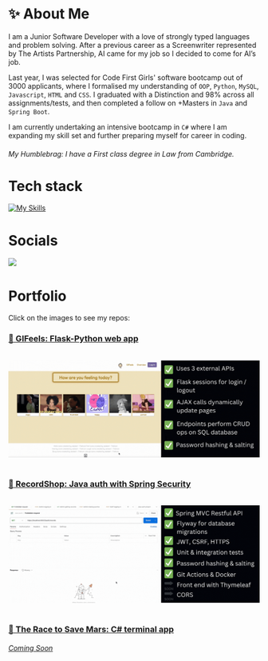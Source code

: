 # ✨ About Me

I am a Junior Software Developer with a love of strongly typed languages and problem solving. After a previous career as a Screenwriter represented by The Artists Partnership, AI came for my job so I decided to come for AI’s job.

Last year, I was selected for Code First Girls' software bootcamp out of 3000 applicants, where I formalised my understanding of <code>OOP</code>, <code>Python</code>, <code>MySQL</code>, <code>Javascript</code>, <code>HTML</code> and <code>CSS</code>. I graduated with a Distinction and 98% across all assignments/tests, and then completed a follow on +Masters in <code>Java</code> and <code>Spring Boot</code>.

I am currently undertaking an intensive bootcamp in <code>C#</code> where I am expanding my skill set and further preparing myself for career in coding.

<h6><i>My Humblebrag:</i> I have a First class degree in Law from Cambridge.</h6>

# Tech stack

[![My Skills](https://skillicons.dev/icons?i=html,css,java,spring,cs,py,mysql,regex,postman,netlify,aws,githubactions,dotnet,docker,flask,visualstudio,git,github&perline=18)](https://skillicons.dev)


# Socials

<a href="https://www.linkedin.com/in/rachel-tookey-539a42134">
<img src='https://img.shields.io/badge/LinkedIn-blue?logo=linkedin&logoColor=white&style=for-the-badge' />
</a>


# Portfolio
Click on the images to see my repos:
<h3><a href="https://github.com/Rachel-Tookey/GIFeels">🥹  GIFeels: Flask-Python web app</a></h3>
<br/>
<a href="https://github.com/Rachel-Tookey/GIFeels"><img src="https://github.com/Rachel-Tookey/Rachel-Tookey/blob/main/GIFs/GIFeels.gif"></a>
<br/>
<br/>
<h3><a href="https://github.com/Rachel-Tookey/RecordShop_Security_Project">🔐  RecordShop: Java auth with Spring Security </a> </h3>
<br/>
<a href="https://github.com/Rachel-Tookey/RecordShop_Security_Project"><img src="https://github.com/Rachel-Tookey/Rachel-Tookey/blob/main/GIFs/RecordShop.gif"></a> 
<br/>
<br/>
<h3><a href="https://github.com/Rachel-TookeyThe_Race_To_Save_Mars">🚀  The Race to Save Mars: C# terminal app </a> </h3>
<h6><a href="https://github.com/Rachel-TookeyThe_Race_To_Save_Mars"><i>Coming Soon</i></a></h6>
<br/>


